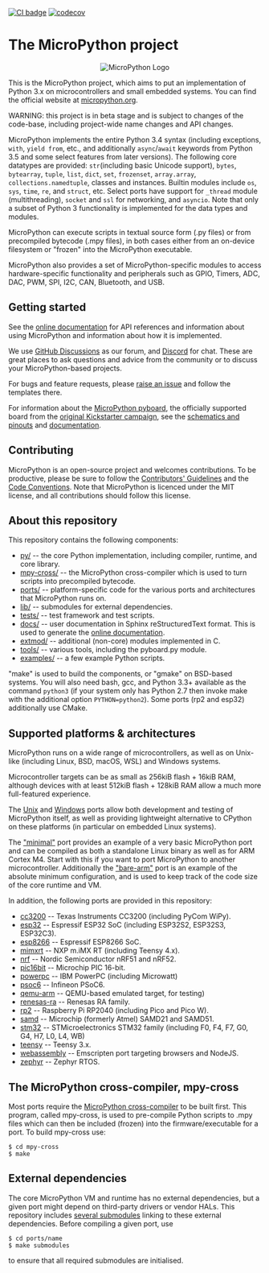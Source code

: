 [![CI badge](https://github.com/micropython/micropython/workflows/unix%20port/badge.svg)](https://github.com/micropython/micropython/actions?query=branch%3Amaster+event%3Apush) [![codecov](https://codecov.io/gh/micropython/micropython/branch/master/graph/badge.svg?token=I92PfD05sD)](https://codecov.io/gh/micropython/micropython)

The MicroPython project
=======================
<p align="center">
  <img src="https://raw.githubusercontent.com/micropython/micropython/master/logo/upython-with-micro.jpg" alt="MicroPython Logo"/>
</p>

This is the MicroPython project, which aims to put an implementation
of Python 3.x on microcontrollers and small embedded systems.
You can find the official website at [micropython.org](http://www.micropython.org).

WARNING: this project is in beta stage and is subject to changes of the
code-base, including project-wide name changes and API changes.

MicroPython implements the entire Python 3.4 syntax (including exceptions,
`with`, `yield from`, etc., and additionally `async`/`await` keywords from
Python 3.5 and some select features from later versions). The following core
datatypes are provided: `str`(including basic Unicode support), `bytes`,
`bytearray`, `tuple`, `list`, `dict`, `set`, `frozenset`, `array.array`,
`collections.namedtuple`, classes and instances. Builtin modules include
`os`, `sys`, `time`, `re`, and `struct`, etc. Select ports have support for
`_thread` module (multithreading), `socket` and `ssl` for networking, and
`asyncio`. Note that only a subset of Python 3 functionality is implemented
for the data types and modules.

MicroPython can execute scripts in textual source form (.py files) or from
precompiled bytecode (.mpy files), in both cases either from an on-device
filesystem or "frozen" into the MicroPython executable.

MicroPython also provides a set of MicroPython-specific modules to access
hardware-specific functionality and peripherals such as GPIO, Timers, ADC,
DAC, PWM, SPI, I2C, CAN, Bluetooth, and USB.

Getting started
---------------

See the [online documentation](https://docs.micropython.org/) for API
references and information about using MicroPython and information about how
it is implemented.

We use [GitHub Discussions](https://github.com/micropython/micropython/discussions)
as our forum, and [Discord](https://discord.gg/RB8HZSAExQ) for chat. These
are great places to ask questions and advice from the community or to discuss your
MicroPython-based projects.

For bugs and feature requests, please [raise an issue](https://github.com/micropython/micropython/issues/new/choose)
and follow the templates there.

For information about the [MicroPython pyboard](https://store.micropython.org/pyb-features),
the officially supported board from the
[original Kickstarter campaign](https://www.kickstarter.com/projects/214379695/micro-python-python-for-microcontrollers),
see the [schematics and pinouts](http://github.com/micropython/pyboard) and
[documentation](https://docs.micropython.org/en/latest/pyboard/quickref.html).

Contributing
------------

MicroPython is an open-source project and welcomes contributions. To be
productive, please be sure to follow the
[Contributors' Guidelines](https://github.com/micropython/micropython/wiki/ContributorGuidelines)
and the [Code Conventions](https://github.com/micropython/micropython/blob/master/CODECONVENTIONS.md).
Note that MicroPython is licenced under the MIT license, and all contributions
should follow this license.

About this repository
---------------------

This repository contains the following components:
- [py/](py/) -- the core Python implementation, including compiler, runtime, and
  core library.
- [mpy-cross/](mpy-cross/) -- the MicroPython cross-compiler which is used to turn scripts
  into precompiled bytecode.
- [ports/](ports/) -- platform-specific code for the various ports and architectures that MicroPython runs on.
- [lib/](lib/) -- submodules for external dependencies.
- [tests/](tests/) -- test framework and test scripts.
- [docs/](docs/) -- user documentation in Sphinx reStructuredText format. This is used to generate the [online documentation](http://docs.micropython.org).
- [extmod/](extmod/) -- additional (non-core) modules implemented in C.
- [tools/](tools/) -- various tools, including the pyboard.py module.
- [examples/](examples/) -- a few example Python scripts.

"make" is used to build the components, or "gmake" on BSD-based systems.
You will also need bash, gcc, and Python 3.3+ available as the command `python3`
(if your system only has Python 2.7 then invoke make with the additional option
`PYTHON=python2`). Some ports (rp2 and esp32) additionally use CMake.

Supported platforms & architectures
-----------------------------------

MicroPython runs on a wide range of microcontrollers, as well as on Unix-like
(including Linux, BSD, macOS, WSL) and Windows systems.

Microcontroller targets can be as small as 256kiB flash + 16kiB RAM, although
devices with at least 512kiB flash + 128kiB RAM allow a much more
full-featured experience.

The [Unix](ports/unix) and [Windows](ports/windows) ports allow both
development and testing of MicroPython itself, as well as providing
lightweight alternative to CPython on these platforms (in particular on
embedded Linux systems).

The ["minimal"](ports/minimal) port provides an example of a very basic
MicroPython port and can be compiled as both a standalone Linux binary as
well as for ARM Cortex M4. Start with this if you want to port MicroPython to
another microcontroller. Additionally the ["bare-arm"](ports/bare-arm) port
is an example of the absolute minimum configuration, and is used to keep
track of the code size of the core runtime and VM.

In addition, the following ports are provided in this repository:
 - [cc3200](ports/cc3200) -- Texas Instruments CC3200 (including PyCom WiPy).
 - [esp32](ports/esp32) -- Espressif ESP32 SoC (including ESP32S2, ESP32S3, ESP32C3).
 - [esp8266](ports/esp8266) -- Espressif ESP8266 SoC.
 - [mimxrt](ports/mimxrt) -- NXP m.iMX RT (including Teensy 4.x).
 - [nrf](ports/nrf) -- Nordic Semiconductor nRF51 and nRF52.
 - [pic16bit](ports/pic16bit) -- Microchip PIC 16-bit.
 - [powerpc](ports/powerpc) -- IBM PowerPC (including Microwatt)
 - [psoc6](ports/psoc6) -- Infineon PSoC6.
 - [qemu-arm](ports/qemu-arm) -- QEMU-based emulated target, for testing)
 - [renesas-ra](ports/renesas-ra) -- Renesas RA family.
 - [rp2](ports/rp2) -- Raspberry Pi RP2040 (including Pico and Pico W).
 - [samd](ports/samd) -- Microchip (formerly Atmel) SAMD21 and SAMD51.
 - [stm32](ports/stm32) -- STMicroelectronics STM32 family (including F0, F4, F7, G0, G4, H7, L0, L4, WB)
 - [teensy](ports/teensy) -- Teensy 3.x.
 - [webassembly](ports/webassembly) -- Emscripten port targeting browsers and NodeJS.
 - [zephyr](ports/zephyr) -- Zephyr RTOS.

The MicroPython cross-compiler, mpy-cross
-----------------------------------------

Most ports require the [MicroPython cross-compiler](mpy-cross) to be built
first.  This program, called mpy-cross, is used to pre-compile Python scripts
to .mpy files which can then be included (frozen) into the
firmware/executable for a port.  To build mpy-cross use:

    $ cd mpy-cross
    $ make

External dependencies
---------------------

The core MicroPython VM and runtime has no external dependencies, but a given
port might depend on third-party drivers or vendor HALs. This repository
includes [several submodules](lib/) linking to these external dependencies.
Before compiling a given port, use

    $ cd ports/name
    $ make submodules

to ensure that all required submodules are initialised.

